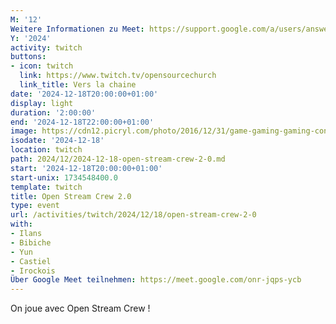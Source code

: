 ```yaml
---
M: '12'
Weitere Informationen zu Meet: https://support.google.com/a/users/answer/9282720
Y: '2024'
activity: twitch
buttons:
- icon: twitch
  link: https://www.twitch.tv/opensourcechurch
  link_title: Vers la chaine
date: '2024-12-18T20:00:00+01:00'
display: light
duration: '2:00:00'
end: '2024-12-18T22:00:00+01:00'
image: https://cdn12.picryl.com/photo/2016/12/31/game-gaming-gaming-console-science-technology-555734-1024.png
isodate: '2024-12-18'
location: twitch
path: 2024/12/2024-12-18-open-stream-crew-2-0.md
start: '2024-12-18T20:00:00+01:00'
start-unix: 1734548400.0
template: twitch
title: Open Stream Crew 2.0
type: event
url: /activities/twitch/2024/12/18/open-stream-crew-2-0
with:
- Ilans
- Bibiche
- Yun
- Castiel
- Irockois
Über Google Meet teilnehmen: https://meet.google.com/onr-jqps-ycb
---
```

On joue avec Open Stream Crew !